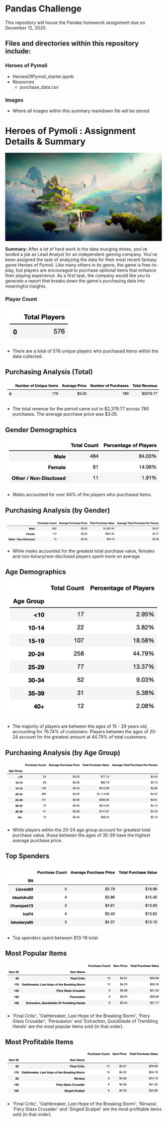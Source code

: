 # Pandas Challenge
This repository will house the Pandas homework assignment due on December 12, 2020.

## Files and directories within this repository include:

### Heroes of Pymoli
* HeroesOfPymoli_starter.ipynb
* Resources
  * purchase_data.csv
### Images
* Where all images within this summary markdown file will be stored

# Heroes of Pymoli : Assignment Details & Summary
![HeroesofPymoli](https://github.com/shadeetabasi/pandas-challenge/blob/main/Images/Fantasy.png)

**Summary:** After a lot of hard work in the data munging mines, you've landed a job as Lead Analyst for an independent gaming company. You've been assigned the task of analyzing the data for their most recent fantasy game Heroes of Pymoli. Like many others in its genre, the game is free-to-play, but players are encouraged to purchase optional items that enhance their playing experience. As a first task, the company would like you to generate a report that breaks down the game's purchasing data into meaningful insights.

### Player Count
![PlayerCount](https://github.com/shadeetabasi/pandas-challenge/blob/main/Images/Player%20Count.png)

* There are a total of 576 unique players who purchased items within the data collected.

## Purchasing Analysis (Total)
![PurchasingAnalysisTotal](https://github.com/shadeetabasi/pandas-challenge/blob/main/Images/Purchasing%20Analysis%20-%20Total.png)

* The total revenue for the period came out to $2,379.77 across 780 purchases. The average purchase price was $3.05.

## Gender Demographics
![GenderDemographics](https://github.com/shadeetabasi/pandas-challenge/blob/main/Images/Gender%20Demographics.png)

* Males accounted for over 84% of the players who purchased items.

## Purchasing Analysis (by Gender)
![PurchasingAnalysisbyGender](https://github.com/shadeetabasi/pandas-challenge/blob/main/Images/Purchasing%20Analysis%20-%20by%20Gender.png)

* While males accounted for the greatest total purchase value, females and non-binary/non-disclosed players spent more on average.

## Age Demographics
![AgeDemographics](https://github.com/shadeetabasi/pandas-challenge/blob/main/Images/Age%20Demographics.png)

* The majority of players are between the ages of 15 - 29 years old, accounting for 76.74% of customers. Players between the ages of 20-24 account for the greatest amount at 44.79% of total customers. 

## Purchasing Analysis (by Age Group)
![PurchasingAnalysisbyGender](https://github.com/shadeetabasi/pandas-challenge/blob/main/Images/Purchasing%20Analysis%20-%20by%20Age%20Group.png)

* While players within the 20-24 age group account for greatest total purchase value, those between the ages of 35-39 have the highest average purchase price.

## Top Spenders
![TopSpenders](https://github.com/shadeetabasi/pandas-challenge/blob/main/Images/Top%20Spenders.png)

* Top spenders spent between $13-19 total.

## Most Popular Items
![MostPopularItems](https://github.com/shadeetabasi/pandas-challenge/blob/main/Images/Most%20Popular%20Items.png)

* 'Final Critic', 'Oathbreaker, Last Hope of the Breaking Storm', 'Fiery Glass Crusader', 'Persuasion' and 'Extraction, Quickblade of Trembling Hands' are the most popular items sold (in that order).

## Most Profitable Items
![MostProfitableItems](https://github.com/shadeetabasi/pandas-challenge/blob/main/Images/Most%20Profitable%20Items.png)

* 'Final Critic', 'Oathbreaker, Last Hope of the Breaking Storm', 'Nirvana', 'Fiery Glass Crusader' and 'Singed Scalpel' are the most profitable items sold (in that order).
